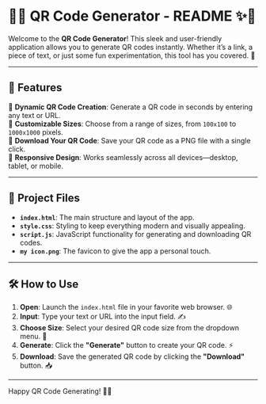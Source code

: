# 📱✨ QR Code Generator - README ✨📱

Welcome to the **QR Code Generator**! This sleek and user-friendly application allows you to generate QR codes instantly. Whether it’s a link, a piece of text, or just some fun experimentation, this tool has you covered. 🚀

---

## 🎯 **Features**
🌟 **Dynamic QR Code Creation**: Generate a QR code in seconds by entering any text or URL.  
🌟 **Customizable Sizes**: Choose from a range of sizes, from `100x100` to `1000x1000` pixels.  
🌟 **Download Your QR Code**: Save your QR code as a PNG file with a single click.  
🌟 **Responsive Design**: Works seamlessly across all devices—desktop, tablet, or mobile.  

---

## 📂 **Project Files**
- **`index.html`**: The main structure and layout of the app.  
- **`style.css`**: Styling to keep everything modern and visually appealing.  
- **`script.js`**: JavaScript functionality for generating and downloading QR codes.  
- **`my icon.png`**: The favicon to give the app a personal touch.  

---

## 🛠️ **How to Use**
1. **Open**: Launch the `index.html` file in your favorite web browser. 🌐  
2. **Input**: Type your text or URL into the input field. ✍️  
3. **Choose Size**: Select your desired QR code size from the dropdown menu. 📏  
4. **Generate**: Click the **"Generate"** button to create your QR code. ⚡  
5. **Download**: Save the generated QR code by clicking the **"Download"** button. 📥  

---


Happy QR Code Generating! 🚀✨


